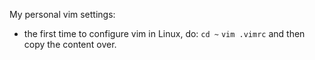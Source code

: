 My personal vim settings:

- the first time to configure vim in Linux, do:
    <code>cd ~</code>
    <code>vim .vimrc</code>
    and then copy the content over.
